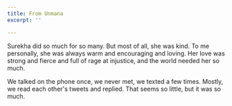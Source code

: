 ```yaml
---
title: From Unmana
excerpt: ''

---
```

Surekha did so much for so many. But most of all, she was kind. To me personally, she was always warm and encouraging and loving. Her love was strong and fierce and full of rage at injustice, and the world needed her so much.

We talked on the phone once, we never met, we texted a few times. Mostly, we read each other's tweets and replied. That seems so little, but it was so much.
